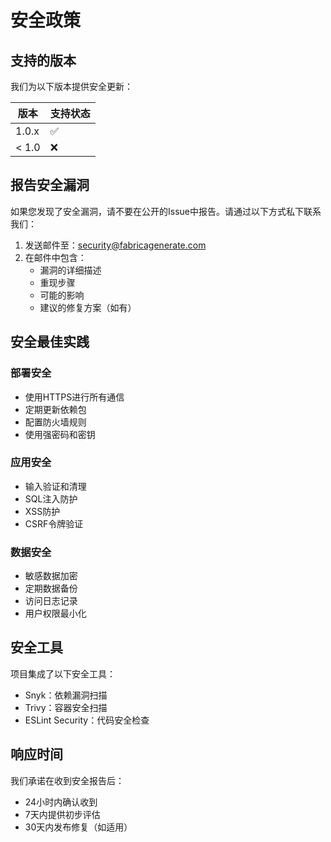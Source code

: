 # 安全政策

## 支持的版本

我们为以下版本提供安全更新：

| 版本 | 支持状态 |
| --- | --- |
| 1.0.x | ✅ |
| < 1.0 | ❌ |

## 报告安全漏洞

如果您发现了安全漏洞，请不要在公开的Issue中报告。请通过以下方式私下联系我们：

1. 发送邮件至：security@fabricagenerate.com
2. 在邮件中包含：
   - 漏洞的详细描述
   - 重现步骤
   - 可能的影响
   - 建议的修复方案（如有）

## 安全最佳实践

### 部署安全
- 使用HTTPS进行所有通信
- 定期更新依赖包
- 配置防火墙规则
- 使用强密码和密钥

### 应用安全
- 输入验证和清理
- SQL注入防护
- XSS防护
- CSRF令牌验证

### 数据安全
- 敏感数据加密
- 定期数据备份
- 访问日志记录
- 用户权限最小化

## 安全工具

项目集成了以下安全工具：
- Snyk：依赖漏洞扫描
- Trivy：容器安全扫描
- ESLint Security：代码安全检查

## 响应时间

我们承诺在收到安全报告后：
- 24小时内确认收到
- 7天内提供初步评估
- 30天内发布修复（如适用）